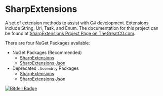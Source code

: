SharpExtensions
===============

A set of extension methods to assist with C# development.  Extensions include String, Uri, Task, and Enum. The documentation for this project can be found at [SharpExtensions Project Page on TheGreatCO.com](https://www.thegreatco.com/projects/sharpextensions/).

There are four NuGet Packages available:
* NuGet Packages (Recommended)
  * [SharpExtensions](https://www.nuget.org/packages/SharpExtensions/)
  * [SharpExtensions Json](https://www.nuget.org/packages/SharpExtensions.Json/)
* Deprecated `.Assembly` Packages
  * [SharpExtensions](https://www.nuget.org/packages/SharpExtensions.Assembly/)
  * [SharpExtensions Json](https://www.nuget.org/packages/SharpExtensions.Json.Assembly/)

[![Bitdeli Badge](https://d2weczhvl823v0.cloudfront.net/thegreatco/sharpextensions/trend.png)](https://bitdeli.com/free "Bitdeli Badge")

